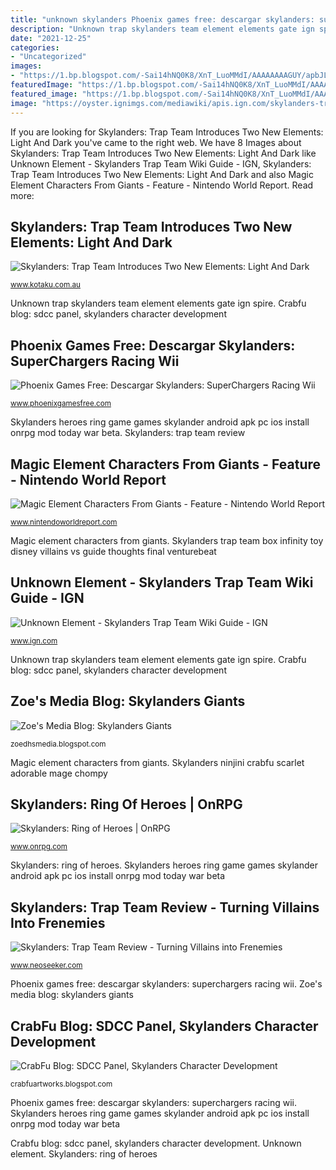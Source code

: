 ```yaml
---
title: "unknown skylanders Phoenix games free: descargar skylanders: superchargers racing wii"
description: "Unknown trap skylanders team element elements gate ign spire"
date: "2021-12-25"
categories:
- "Uncategorized"
images:
- "https://1.bp.blogspot.com/-Sai14hNQ0K8/XnT_LuoMMdI/AAAAAAAAGUY/apbJLnO2-qMyRf11RIxtSGwcQWJ_FN3nwCPcBGAYYCw/w1200-h630-p-k-no-nu/SKNE52.jpg"
featuredImage: "https://1.bp.blogspot.com/-Sai14hNQ0K8/XnT_LuoMMdI/AAAAAAAAGUY/apbJLnO2-qMyRf11RIxtSGwcQWJ_FN3nwCPcBGAYYCw/w1200-h630-p-k-no-nu/SKNE52.jpg"
featured_image: "https://1.bp.blogspot.com/-Sai14hNQ0K8/XnT_LuoMMdI/AAAAAAAAGUY/apbJLnO2-qMyRf11RIxtSGwcQWJ_FN3nwCPcBGAYYCw/w1200-h630-p-k-no-nu/SKNE52.jpg"
image: "https://oyster.ignimgs.com/mediawiki/apis.ign.com/skylanders-trap-team/thumb/d/de/Unknown_element_gate.JPG/468px-Unknown_element_gate.JPG"
---
```


If you are looking for Skylanders: Trap Team Introduces Two New Elements: Light And Dark you've came to the right web. We have 8 Images about Skylanders: Trap Team Introduces Two New Elements: Light And Dark like Unknown Element - Skylanders Trap Team Wiki Guide - IGN, Skylanders: Trap Team Introduces Two New Elements: Light And Dark and also Magic Element Characters From Giants - Feature - Nintendo World Report. Read more:

## Skylanders: Trap Team Introduces Two New Elements: Light And Dark

![Skylanders: Trap Team Introduces Two New Elements: Light And Dark](http://i.kinja-img.com/gawker-media/image/upload/t_original/ceuiio1vldjhlrlyw2kf.jpg "Unknown element")

<small>www.kotaku.com.au</small>

Unknown trap skylanders team element elements gate ign spire. Crabfu blog: sdcc panel, skylanders character development

## Phoenix Games Free: Descargar Skylanders: SuperChargers Racing Wii

![Phoenix Games Free: Descargar Skylanders: SuperChargers Racing Wii](https://1.bp.blogspot.com/-Sai14hNQ0K8/XnT_LuoMMdI/AAAAAAAAGUY/apbJLnO2-qMyRf11RIxtSGwcQWJ_FN3nwCPcBGAYYCw/w1200-h630-p-k-no-nu/SKNE52.jpg "Skylanders: trap team review")

<small>www.phoenixgamesfree.com</small>

Skylanders heroes ring game games skylander android apk pc ios install onrpg mod today war beta. Skylanders: trap team review

## Magic Element Characters From Giants - Feature - Nintendo World Report

![Magic Element Characters From Giants - Feature - Nintendo World Report](http://www.nintendoworldreport.com/media/29190/4/14.jpg "Skylanders: trap team introduces two new elements: light and dark")

<small>www.nintendoworldreport.com</small>

Magic element characters from giants. Skylanders trap team box infinity toy disney villains vs guide thoughts final venturebeat

## Unknown Element - Skylanders Trap Team Wiki Guide - IGN

![Unknown Element - Skylanders Trap Team Wiki Guide - IGN](https://oyster.ignimgs.com/mediawiki/apis.ign.com/skylanders-trap-team/thumb/d/de/Unknown_element_gate.JPG/468px-Unknown_element_gate.JPG "Crabfu blog: sdcc panel, skylanders character development")

<small>www.ign.com</small>

Unknown trap skylanders team element elements gate ign spire. Crabfu blog: sdcc panel, skylanders character development

## Zoe&#039;s Media Blog: Skylanders Giants

![Zoe&#039;s Media Blog: Skylanders Giants](https://1.bp.blogspot.com/-dnzh61goAM0/UIsMO5KfEYI/AAAAAAAAADs/Yh1T-Dccumg/s1600/2329882-skylanders_giants_poster.png "Skylanders ninjini crabfu scarlet adorable mage chompy")

<small>zoedhsmedia.blogspot.com</small>

Magic element characters from giants. Skylanders ninjini crabfu scarlet adorable mage chompy

## Skylanders: Ring Of Heroes | OnRPG

![Skylanders: Ring of Heroes | OnRPG](http://www.onrpg.com/wp-content/gallery/Skylanders-Ring-of-Heroes/Skylanders-Ring-of-Heroes-01.jpg "Trap team skylanders dark element pack expansion light elements knight mare midnight museum skylander introduces blackout spotlight figures centaur sword")

<small>www.onrpg.com</small>

Skylanders: ring of heroes. Skylanders heroes ring game games skylander android apk pc ios install onrpg mod today war beta

## Skylanders: Trap Team Review - Turning Villains Into Frenemies

![Skylanders: Trap Team Review - Turning Villains into Frenemies](http://img.neoseeker.com/a/skylanders_trap_team_xboxone/TrapTeamScreen3.jpg "Skylanders heroes ring game games skylander android apk pc ios install onrpg mod today war beta")

<small>www.neoseeker.com</small>

Phoenix games free: descargar skylanders: superchargers racing wii. Zoe&#039;s media blog: skylanders giants

## CrabFu Blog: SDCC Panel, Skylanders Character Development

![CrabFu Blog: SDCC Panel, Skylanders Character Development](https://1.bp.blogspot.com/-lOoQ7Epeeeg/U-Bv_PLm7BI/AAAAAAAAB9E/0r2A-JK-rc8/s1600/14632078030_39660e9535_k.jpg "Skylanders trap team box infinity toy disney villains vs guide thoughts final venturebeat")

<small>crabfuartworks.blogspot.com</small>

Phoenix games free: descargar skylanders: superchargers racing wii. Skylanders heroes ring game games skylander android apk pc ios install onrpg mod today war beta

Crabfu blog: sdcc panel, skylanders character development. Unknown element. Skylanders: ring of heroes
